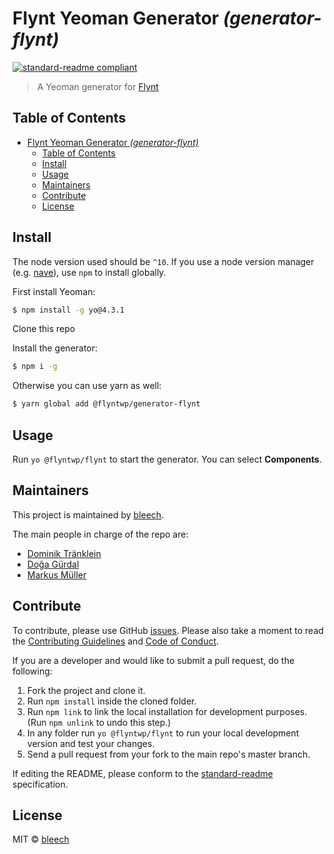 # Flynt Yeoman Generator _(generator-flynt)_
[![standard-readme compliant](https://img.shields.io/badge/readme%20style-standard-brightgreen.svg?style=flat-square)](https://github.com/RichardLitt/standard-readme)

> A Yeoman generator for [Flynt](https://flyntwp.com)

## Table of Contents

- [Flynt Yeoman Generator _(generator-flynt)_](#flynt-yeoman-generator-generator-flynt)
  - [Table of Contents](#table-of-contents)
  - [Install](#install)
  - [Usage](#usage)
  - [Maintainers](#maintainers)
  - [Contribute](#contribute)
  - [License](#license)

## Install

The node version used should be `^10`. If you use a node version manager (e.g. [nave](https://github.com/isaacs/nave)), use `npm` to install globally.

First install Yeoman:

```bash
$ npm install -g yo@4.3.1
```

Clone this repo

Install the generator:

```bash
$ npm i -g
```

Otherwise you can use yarn as well:

```bash
$ yarn global add @flyntwp/generator-flynt
```

## Usage

Run `yo @flyntwp/flynt` to start the generator. You can select **Components**.

## Maintainers

This project is maintained by [bleech](https://bleech.de).

The main people in charge of the repo are:

- [Dominik Tränklein](https://github.com/domtra)
- [Doğa Gürdal](https://github.com/Qakulukiam)
- [Markus Müller](https://github.com/usingthesystem)

## Contribute

To contribute, please use GitHub [issues](https://github.com/flyntwp/generator-flynt/issues). Please also take a moment to read the [Contributing Guidelines](https://github.com/flyntwp/guidelines/blob/master/CONTRIBUTING.md) and [Code of Conduct](https://github.com/flyntwp/guidelines/blob/master/CODE_OF_CONDUCT.md).

If you are a developer and would like to submit a pull request, do the following:

1. Fork the project and clone it.
2. Run `npm install` inside the cloned folder.
3. Run `npm link` to link the local installation for development purposes. (Run `npm unlink` to undo this step.)
4. In any folder run `yo @flyntwp/flynt` to run your local development version and test your changes.
5. Send a pull request from your fork to the main repo's master branch.

If editing the README, please conform to the [standard-readme](https://github.com/RichardLitt/standard-readme) specification.

## License

MIT © [bleech](https://bleech.de)
